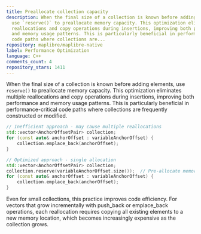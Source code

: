 ```yaml
---
title: Preallocate collection capacity
description: When the final size of a collection is known before adding elements,
  use `reserve()` to preallocate memory capacity. This optimization eliminates multiple
  reallocations and copy operations during insertions, improving both performance
  and memory usage patterns. This is particularly beneficial in performance-critical
  code paths where collections are...
repository: maplibre/maplibre-native
label: Performance Optimization
language: C++
comments_count: 4
repository_stars: 1411
---
```


When the final size of a collection is known before adding elements, use `reserve()` to preallocate memory capacity. This optimization eliminates multiple reallocations and copy operations during insertions, improving both performance and memory usage patterns. This is particularly beneficial in performance-critical code paths where collections are frequently constructed or modified.

```cpp
// Inefficient approach - may cause multiple reallocations
std::vector<AnchorOffsetPair> collection;
for (const auto& anchorOffset : variableAnchorOffset) {
    collection.emplace_back(anchorOffset);
}

// Optimized approach - single allocation
std::vector<AnchorOffsetPair> collection;
collection.reserve(variableAnchorOffset.size());  // Pre-allocate memory
for (const auto& anchorOffset : variableAnchorOffset) {
    collection.emplace_back(anchorOffset);
}
```

Even for small collections, this practice improves code efficiency. For vectors that grow incrementally with push_back or emplace_back operations, each reallocation requires copying all existing elements to a new memory location, which becomes increasingly expensive as the collection grows.